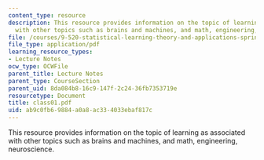 ```yaml
---
content_type: resource
description: This resource provides information on the topic of learning as associated
  with other topics such as brains and machines, and math, engineering, neuroscience.
file: /courses/9-520-statistical-learning-theory-and-applications-spring-2006/ab9c0fb69884a0a8ac334033ebaf817c_class01.pdf
file_type: application/pdf
learning_resource_types:
- Lecture Notes
ocw_type: OCWFile
parent_title: Lecture Notes
parent_type: CourseSection
parent_uid: 8da084b8-16c9-147f-2c24-36fb7353719e
resourcetype: Document
title: class01.pdf
uid: ab9c0fb6-9884-a0a8-ac33-4033ebaf817c
---
```

This resource provides information on the topic of learning as associated with other topics such as brains and machines, and math, engineering, neuroscience.

